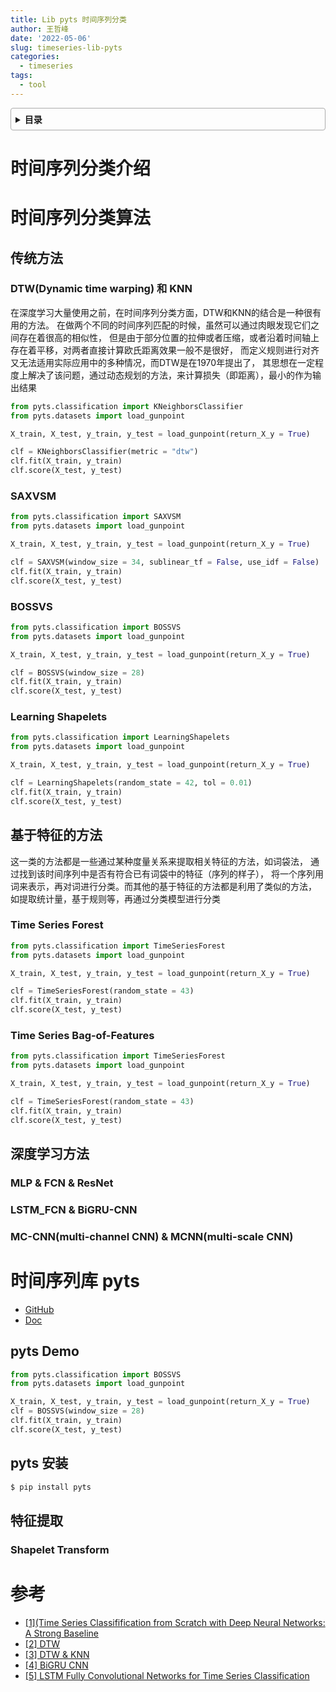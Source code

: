 ```yaml
---
title: Lib pyts 时间序列分类
author: 王哲峰
date: '2022-05-06'
slug: timeseries-lib-pyts
categories:
  - timeseries
tags:
  - tool
---
```


<style>
details {
    border: 1px solid #aaa;
    border-radius: 4px;
    padding: .5em .5em 0;
}
summary {
    font-weight: bold;
    margin: -.5em -.5em 0;
    padding: .5em;
}
details[open] {
    padding: .5em;
}
details[open] summary {
    border-bottom: 1px solid #aaa;
    margin-bottom: .5em;
}
</style>

<details><summary>目录</summary><p>

- [时间序列分类介绍](#时间序列分类介绍)
- [时间序列分类算法](#时间序列分类算法)
  - [传统方法](#传统方法)
    - [DTW(Dynamic time warping) 和 KNN](#dtwdynamic-time-warping-和-knn)
    - [SAXVSM](#saxvsm)
    - [BOSSVS](#bossvs)
    - [Learning Shapelets](#learning-shapelets)
  - [基于特征的方法](#基于特征的方法)
    - [Time Series Forest](#time-series-forest)
    - [Time Series Bag-of-Features](#time-series-bag-of-features)
  - [深度学习方法](#深度学习方法)
    - [MLP & FCN & ResNet](#mlp--fcn--resnet)
    - [LSTM_FCN & BiGRU-CNN](#lstm_fcn--bigru-cnn)
    - [MC-CNN(multi-channel CNN) & MCNN(multi-scale CNN)](#mc-cnnmulti-channel-cnn--mcnnmulti-scale-cnn)
- [时间序列库 pyts](#时间序列库-pyts)
  - [pyts Demo](#pyts-demo)
  - [pyts 安装](#pyts-安装)
  - [特征提取](#特征提取)
    - [Shapelet Transform](#shapelet-transform)
    - [](#)
- [参考](#参考)
</p></details><p></p>


# 时间序列分类介绍



# 时间序列分类算法

## 传统方法

### DTW(Dynamic time warping) 和 KNN

在深度学习大量使用之前，在时间序列分类方面，DTW和KNN的结合是一种很有用的方法。
在做两个不同的时间序列匹配的时候，虽然可以通过肉眼发现它们之间存在着很高的相似性，
但是由于部分位置的拉伸或者压缩，或者沿着时间轴上存在着平移，对两者直接计算欧氏距离效果一般不是很好，
而定义规则进行对齐又无法适用实际应用中的多种情况，而DTW是在1970年提出了，
其思想在一定程度上解决了该问题，通过动态规划的方法，来计算损失（即距离），最小的作为输出结果


```python
from pyts.classification import KNeighborsClassifier
from pyts.datasets import load_gunpoint

X_train, X_test, y_train, y_test = load_gunpoint(return_X_y = True)

clf = KNeighborsClassifier(metric = "dtw")
clf.fit(X_train, y_train)
clf.score(X_test, y_test)
```

### SAXVSM


```python
from pyts.classification import SAXVSM
from pyts.datasets import load_gunpoint

X_train, X_test, y_train, y_test = load_gunpoint(return_X_y = True)

clf = SAXVSM(window_size = 34, sublinear_tf = False, use_idf = False)
clf.fit(X_train, y_train)
clf.score(X_test, y_test)
```


### BOSSVS

```python
from pyts.classification import BOSSVS
from pyts.datasets import load_gunpoint

X_train, X_test, y_train, y_test = load_gunpoint(return_X_y = True)

clf = BOSSVS(window_size = 28)
clf.fit(X_train, y_train)
clf.score(X_test, y_test)
```

### Learning Shapelets


```python
from pyts.classification import LearningShapelets
from pyts.datasets import load_gunpoint

X_train, X_test, y_train, y_test = load_gunpoint(return_X_y = True)

clf = LearningShapelets(random_state = 42, tol = 0.01)
clf.fit(X_train, y_train)
clf.score(X_test, y_test)
```

## 基于特征的方法

这一类的方法都是一些通过某种度量关系来提取相关特征的方法，如词袋法，
通过找到该时间序列中是否有符合已有词袋中的特征（序列的样子），
将一个序列用词来表示，再对词进行分类。而其他的基于特征的方法都是利用了类似的方法，
如提取统计量，基于规则等，再通过分类模型进行分类


### Time Series Forest

```python
from pyts.classification import TimeSeriesForest
from pyts.datasets import load_gunpoint

X_train, X_test, y_train, y_test = load_gunpoint(return_X_y = True)

clf = TimeSeriesForest(random_state = 43)
clf.fit(X_train, y_train)
clf.score(X_test, y_test)
```

### Time Series Bag-of-Features

```python
from pyts.classification import TimeSeriesForest
from pyts.datasets import load_gunpoint

X_train, X_test, y_train, y_test = load_gunpoint(return_X_y = True)

clf = TimeSeriesForest(random_state = 43)
clf.fit(X_train, y_train)
clf.score(X_test, y_test)
```

## 深度学习方法

### MLP & FCN & ResNet


### LSTM_FCN & BiGRU-CNN


### MC-CNN(multi-channel CNN) & MCNN(multi-scale CNN)








# 时间序列库 pyts

* [GitHub](https://github.com/johannfaouzi/pyts)
* [Doc](https://pyts.readthedocs.io/en/latest/)

## pyts Demo

```python
from pyts.classification import BOSSVS
from pyts.datasets import load_gunpoint

X_train, X_test, y_train, y_test = load_gunpoint(return_X_y = True)
clf = BOSSVS(window_size = 28)
clf.fit(X_train, y_train)
clf.score(X_test, y_test)
```

## pyts 安装

```bash
$ pip install pyts
```

## 特征提取

### Shapelet Transform


### 



# 参考

* [[1](Time Series Classifification from Scratch with Deep Neural Networks: A Strong Baseline]()
* [[2] DTW](https://blog.csdn.net/raym0ndkwan/article/details/45614813)
* [[3] DTW & KNN](https://nbviewer.jupyter.org/github/markdregan/K-Nearest-Neighbors-with-Dynamic-Time-Warping/blob/master/K_Nearest_Neighbor_Dynamic_Time_Warping.ipynb)
* [[4] BiGRU CNN](http://www.doc88.com/p-0334856528441.html)
* [[5] LSTM Fully Convolutional Networks for Time Series Classification]()
